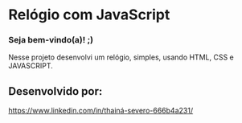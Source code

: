 # Relógio com JavaScript

<h3> Seja bem-vindo(a)! ;) </h3>
Nesse projeto desenvolvi um relógio, simples, usando HTML, CSS e JAVASCRIPT.

## Desenvolvido por:
https://www.linkedin.com/in/thainá-severo-666b4a231/
